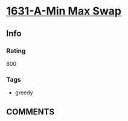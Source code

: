 # [1631-A-Min Max Swap](https://codeforces.com/problemset/problem/1631/A)

## Info

### Rating

800

### Tags

- greedy

## __COMMENTS__

> 
